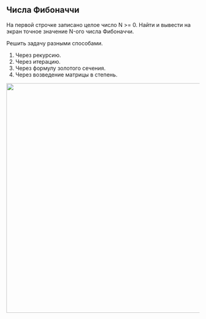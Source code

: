 <h2>Числа Фибоначчи</h2>
<p>На первой строчке записано целое число N >= 0. 
Найти и вывести на экран точное значение N-ого числа Фибоначчи.

Решить задачу разными способами.
1. Через рекурсию.
2. Через итерацию.
3. Через формулу золотого сечения.
4. Через возведение матрицы в степень.
</p>
<img src="https://github.com/letov/data-structures-and-algorithms-course-solutions/blob/main/6-fibo-homework/images/1.png?raw=true" width="600">

